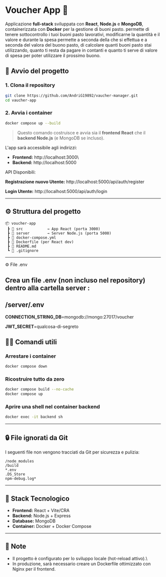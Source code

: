 # Voucher App 🧾

Applicazione **full-stack** sviluppata con **React**, **Node.js** e
**MongoDB**, containerizzata con **Docker** per la gestione di buoni pasto.
permette di tenere sottocontrollo i tuoi buoni pasto lavorativi, modificarne la quantità e il valore e durante
la spesa permette a seconda della che si effettua e a seconda del valora del buono pasto, di calcolare quanti buoni pasto
stai utilizzando, quanto ti resta da pagare in contanti e quanto ti serve di valore di spesa per poter utilizzare il prossimo buono.

## 🚀 Avvio del progetto

### 1. Clona il repository

``` bash
git clone https://github.com/AndriG19892/vaucher-manager.git
cd vaucher-app
```

### 2. Avvia i container

``` bash
docker compose up --build
```

> Questo comando costruisce e avvia sia il **frontend React** che il
> **backend Node.js** (e MongoDB se incluso).

L'app sarà accessibile agli indirizzi: 
- **Frontend:** http://localhost:3000\
- **Backend:** http://localhost:5000


API Disponibili:

**Registrazione nuovo Utente:** http://localhost:5000/api/auth/register

**Login Utente:** http://localhost:5000/api/auth/login

------------------------------------------------------------------------

## ⚙️ Struttura del progetto

    📦 voucher-app
     ┣ 📂 src           → App React (porta 3000)
     ┣ 📂 server        → Server Node.js (porta 5000)
     ┣ 📜 docker-compose.yml
     ┣ 📜 Dockerfile (per React dev)
     ┣ 📜 README.md
     ┗ 📜 .gitignore

------------------------------------------------------------------------

⚙️ File .env

## Crea un file .env (non incluso nel repository) dentro alla cartella server :

## /server/.env
**CONNECTION_STRING_DB**=mongodb://mongo:27017/voucher

**JWT_SECRET**=qualcosa-di-segreto


## 🧑‍💻 Comandi utili

### Arrestare i container

``` bash
docker compose down
```

### Ricostruire tutto da zero

``` bash
docker compose build --no-cache
docker compose up
```

### Aprire una shell nel container backend

``` bash
docker exec -it backend sh
```

------------------------------------------------------------------------

## 🔒 File ignorati da Git

I seguenti file non vengono tracciati da Git per sicurezza e pulizia:

    /node_modules
    /build
    *.env
    .DS_Store
    npm-debug.log*

------------------------------------------------------------------------

## 🧰 Stack Tecnologico

-   **Frontend:** React + Vite/CRA
-   **Backend:** Node.js + Express
-   **Database:** MongoDB
-   **Container:** Docker + Docker Compose

------------------------------------------------------------------------

## 📝 Note

-   Il progetto è configurato per lo sviluppo locale (hot-reload
    attivo).\
-   In produzione, sarà necessario creare un Dockerfile ottimizzato con
    Nginx per il frontend.
